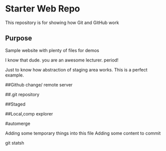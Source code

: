 # Starter Web Repo

This repository is for showing how Git and GitHub work

## Purpose

Sample website with plenty of files for demos

I know that dude. you are an awesome lecturer.
period!

Just to know how abstraction of staging area works.
This is a perfect example.

##Github change/ remote server

##.git repository

##Staged

##Local,comp explorer

#automerge

Adding some temporary things into this file
Adding some content to commit

git statsh
